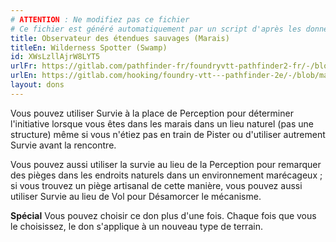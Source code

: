 ```yaml
---
# ATTENTION : Ne modifiez pas ce fichier
# Ce fichier est généré automatiquement par un script d'après les données du module Foundry VTT officiel et de sa traduction
title: Observateur des étendues sauvages (Marais)
titleEn: Wilderness Spotter (Swamp)
id: XWsLzllAjrW8LYT5
urlFr: https://gitlab.com/pathfinder-fr/foundryvtt-pathfinder2-fr/-/blob/master/data/feats/XWsLzllAjrW8LYT5.htm
urlEn: https://gitlab.com/hooking/foundry-vtt---pathfinder-2e/-/blob/master/packs/data/feats.db/wilderness-spotter-swamp.json
layout: dons
---
```

Vous pouvez utiliser Survie à la place de Perception pour déterminer l'initiative lorsque vous êtes dans les marais dans un lieu naturel (pas une structure) même si vous n'étiez pas en train de Pister ou d'utiliser autrement Survie avant la rencontre.

Vous pouvez aussi utiliser la survie au lieu de la Perception pour remarquer des pièges dans les endroits naturels dans un environnement marécageux ; si vous trouvez un piège artisanal de cette manière, vous pouvez aussi utiliser Survie au lieu de Vol pour Désamorcer le mécanisme.

**Spécial** Vous pouvez choisir ce don plus d'une fois. Chaque fois que vous le choisissez, le don s'applique à un nouveau type de terrain.
